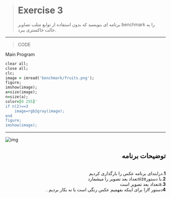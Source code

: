 > # Exercise 3
>برنامه ای بنویسید که بدون استفاده از توابع متلب تصاویر benchmark را به حالت خاکستری ببرد.
***
>CODE

Main Program
```ruby
clear all;
close all;
clc;
image = imread('benchmark/fruits.png');
figure;
imshow(image);
a=size(image);
n=size(a);
color=[0 255]'
if n(2)==3
    image=rgb2gray(image);
end
figure;
imshow(image);
```
****

![img](https://user-images.githubusercontent.com/79658260/114689099-9e99d100-9d2a-11eb-8976-51bb4f80f93c.png)



<div dir="rtl">
<h2>توضیحات برنامه</h2> <br />
 <b>1</b>.درابتدای برنامه عکس را بارگذاری کردیم<br />
<b>2</b>.با دستورsizeتعداد بعد تصویر را میشمارد <br />
<b>3</b>.aتعداد بعد تصویر است<br />
  <b>4</b>دستور ifرا برای اینکه بفهمیم عکس رنگی است یا نه بکار بردیم
  .<br />

    
</div>

